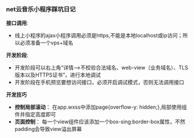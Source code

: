 ### net云音乐小程序踩坑日记

**接口调用**:

+ 线上小程序的ajax小程序调用必须是https,不能是本地localhost或ip访问；所以必须准备一个vps+域名





**开发阶段**: 

+ 开发阶段可以右上角“详情-->不校验合法域名、web-view（业务域名）、TLS版本以及HTTPS证书”，进行本地调试
+ 开发阶段在手机预览要想访问接口，必须开启调试模式，否则无法调用接口

**开发技巧**
+ **控制局部滚动**： 在app.wxss中添加page{overflow-y: hidden;},局部使用<scroll-view>组件并指定高度即可
+ **页面控制**： 每一个view组件应该添加一个box-sing:border-box属性，不然padding会导致view溢出屏幕